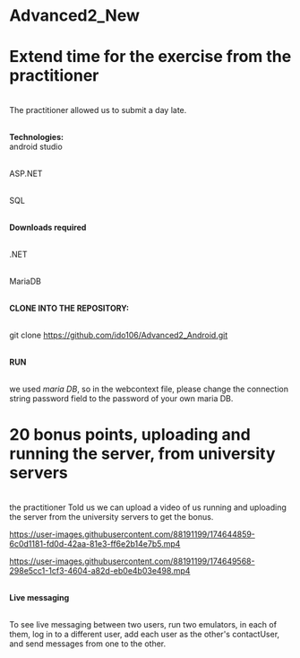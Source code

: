 ﻿# Advanced2_New
 # Extend time for the exercise from the practitioner

<br/>The practitioner allowed us to submit a day late.

<br/>**Technologies:**
<br/>android studio

<br/>ASP.NET

<br/>SQL


<br/>**Downloads required**

<br/>.NET

<br/>MariaDB

<br/>**CLONE INTO THE REPOSITORY:**

<br/> git clone https://github.com/ido106/Advanced2_Android.git

<br/>**RUN**

<br/>we used *maria DB*, so in the webcontext file, please change the connection string password field to the password of your own maria DB.
# 20 bonus points, uploading and running the server, from university servers
<br/> the practitioner Told us we can upload a video of us running and uploading the server from the university servers to get the bonus.



https://user-images.githubusercontent.com/88191199/174644859-6c0d1181-fd0d-42aa-81e3-ff6e2b14e7b5.mp4






https://user-images.githubusercontent.com/88191199/174649568-298e5cc1-1cf3-4604-a82d-eb0e4b03e498.mp4

<br/>**Live messaging**

<br/>To see live messaging between two users, run two emulators, in each of them, log in to a different user,
add each user as the other's contactUser, and send messages from one to the other.




